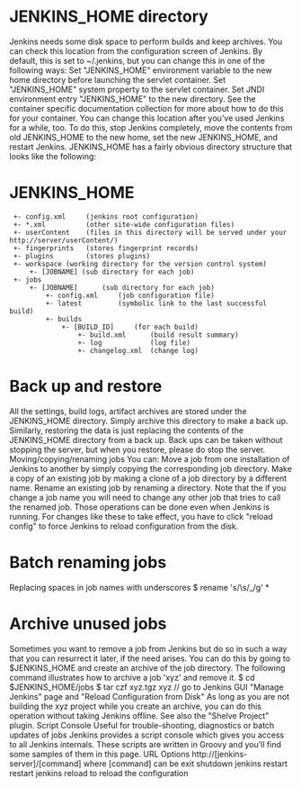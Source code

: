 

# JENKINS_HOME directory
Jenkins needs some disk space to perform builds and keep archives. You can check this location from the configuration screen of Jenkins.
By default, this is set to ~/.jenkins, but you can change this in one of the following ways:
Set "JENKINS_HOME" environment variable to the new home directory before launching the servlet container.
Set "JENKINS_HOME" system property to the servlet container.
Set JNDI environment entry "JENKINS_HOME" to the new directory.
See the container specific documentation collection for more about how to do this for your container.
You can change this location after you've used Jenkins for a while, too. To do this, stop Jenkins completely, move the contents from old JENKINS_HOME to the new home, set the new JENKINS_HOME, and restart Jenkins.
JENKINS_HOME has a fairly obvious directory structure that looks like the following:
# JENKINS_HOME
```
 +- config.xml     (jenkins root configuration)
 +- *.xml          (other site-wide configuration files)
 +- userContent    (files in this directory will be served under your http://server/userContent/)
 +- fingerprints   (stores fingerprint records)
 +- plugins        (stores plugins)
 +- workspace (working directory for the version control system)
     +- [JOBNAME] (sub directory for each job)
 +- jobs
     +- [JOBNAME]      (sub directory for each job)
         +- config.xml     (job configuration file)
         +- latest         (symbolic link to the last successful build)
         +- builds
             +- [BUILD_ID]     (for each build)
                 +- build.xml      (build result summary)
                 +- log            (log file)
                 +- changelog.xml  (change log)
```

# Back up and restore
All the settings, build logs, artifact archives are stored under the JENKINS_HOME directory. Simply archive this directory to make a back up. Similarly, restoring the data is just replacing the contents of the JENKINS_HOME directory from a back up.
Back ups can be taken without stopping the server, but when you restore, please do stop the server.
Moving/copying/renaming jobs
You can:
Move a job from one installation of Jenkins to another by simply copying the corresponding job directory.
Make a copy of an existing job by making a clone of a job directory by a different name.
Rename an existing job by renaming a directory. Note that the if you change a job name you will need to change any other job that tries to call the renamed job.
Those operations can be done even when Jenkins is running. For changes like these to take effect, you have to click "reload config" to force Jenkins to reload configuration from the disk.

# Batch renaming jobs
Replacing spaces in job names with underscores
$ rename 's/\s/_/g' *

# Archive unused jobs
Sometimes you want to remove a job from Jenkins but do so in such a way that you can resurrect it later, if the need arises. You can do this by going to $JENKINS_HOME and create an archive of the job directory. The following command illustrates how to archive a job 'xyz' and remove it.
$ cd $JENKINS_HOME/jobs
$ tar czf xyz.tgz xyz
// go to Jenkins GUI "Manage Jenkins" page and "Reload Configuration from Disk"
As long as you are not building the xyz project while you create an archive, you can do this operation without taking Jenkins offline.
See also the "Shelve Project" plugin.
Script Console
Useful for trouble-shooting, diagnostics or batch updates of jobs Jenkins provides a script console which gives you access to all Jenkins internals.
These scripts are written in Groovy and you'll find some samples of them in this page.
URL Options
http://[jenkins-server]/[command]
where [command] can be
exit shutdown jenkins
restart restart jenkins
reload to reload the configuration
